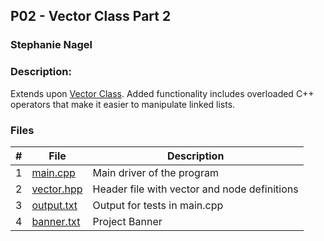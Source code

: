 ## P02 - Vector Class Part 2
### Stephanie Nagel
### Description:

Extends upon [Vector Class](https://github.com/aelious/2143-OOP-Nagel/tree/main/Assignments/P01). Added functionality includes overloaded C++ operators that make it easier to manipulate linked lists.

### Files

|   #   | File            | Description                                        |
| :---: | --------------- | -------------------------------------------------- |
|   1    |      [main.cpp](https://github.com/aelious/2143-OOP-Nagel/blob/main/Assignments/P02/main.cpp)          |  Main driver of the program                                                  |
|   2    |      [vector.hpp](https://github.com/aelious/2143-OOP-Nagel/blob/main/Assignments/P02/vector.hpp)        | Header file with vector and node definitions |
|   3    |      [output.txt](https://github.com/aelious/2143-OOP-Nagel/blob/main/Assignments/P02/output.txt)         |  Output for tests in main.cpp                      |
|   4    |       [banner.txt](https://github.com/aelious/2143-OOP-Nagel/blob/main/Assignments/P02/banner.txt)          |      Project Banner   |
